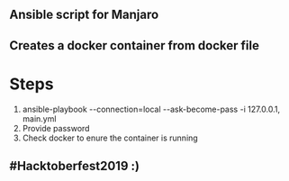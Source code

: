 ## Ansible script for Manjaro
## Creates a docker container from docker file
# Steps
1. ansible-playbook --connection=local --ask-become-pass -i 127.0.0.1, main.yml
2. Provide password
3. Check docker to enure the container is running





## #Hacktoberfest2019 :)
